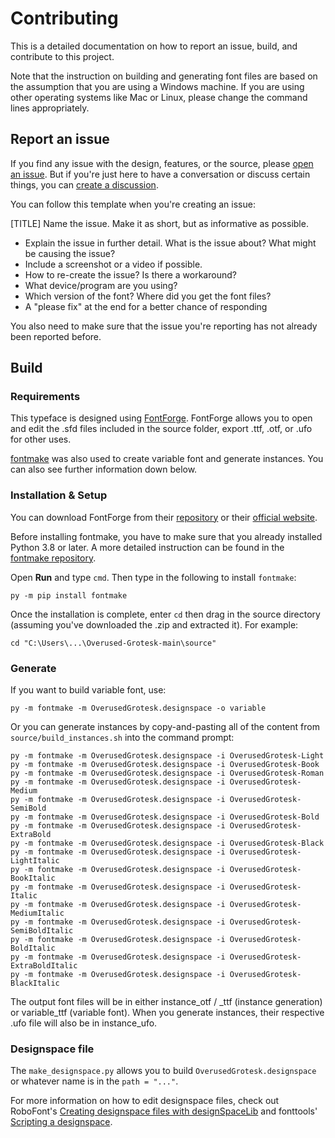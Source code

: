 # Contributing
This is a detailed documentation on how to report an issue, build, and contribute to this project.

Note that the instruction on building and generating font files are based on the assumption that 
you are using a Windows machine. If you are using other operating systems like Mac or Linux, please 
change the command lines appropriately.

## Report an issue
If you find any issue with the design, features, or the source, please [open an issue](https://github.com/RandomMaerks/Overused-Grotesk/issues/new/choose). But if you're
just here to have a conversation or discuss certain things, you can [create a discussion](https://github.com/RandomMaerks/Overused-Grotesk/discussions/new/choose).

You can follow this template when you're creating an issue:

[TITLE] Name the issue. Make it as short, but as informative as possible.

- Explain the issue in further detail. What is the issue about? What might be causing the issue?
- Include a screenshot or a video if possible.
- How to re-create the issue? Is there a workaround?
- What device/program are you using?
- Which version of the font? Where did you get the font files?
- A "please fix" at the end for a better chance of responding

You also need to make sure that the issue you're reporting has not already been reported before.

## Build

### Requirements
This typeface is designed using [FontForge](https://github.com/fontforge/fontforge). FontForge 
allows you to open and edit the .sfd files included in the source folder, export .ttf, .otf, or
.ufo for other uses.

[fontmake](https://github.com/googlefonts/fontmake) was also used to create variable font and
generate instances. You can also see further information down below.

### Installation & Setup
You can download FontForge from their [repository](https://github.com/fontforge/fontforge) or their [official website](https://fontforge.org/en-US/).

Before installing fontmake, you have to make sure that you already installed Python 3.8 or later.
A more detailed instruction can be found in the [fontmake repository](https://github.com/googlefonts/fontmake).

Open **Run** and type `cmd`. Then type in the following to install `fontmake`:
```
py -m pip install fontmake
```

Once the installation is complete, enter `cd` then drag in the source directory (assuming you've
downloaded the .zip and extracted it). For example:
```
cd "C:\Users\...\Overused-Grotesk-main\source"
```

### Generate
If you want to build variable font, use:
```
py -m fontmake -m OverusedGrotesk.designspace -o variable
```

Or you can generate instances by copy-and-pasting all of the content from `source/build_instances.sh` 
into the command prompt:
```
py -m fontmake -m OverusedGrotesk.designspace -i OverusedGrotesk-Light
py -m fontmake -m OverusedGrotesk.designspace -i OverusedGrotesk-Book
py -m fontmake -m OverusedGrotesk.designspace -i OverusedGrotesk-Roman
py -m fontmake -m OverusedGrotesk.designspace -i OverusedGrotesk-Medium
py -m fontmake -m OverusedGrotesk.designspace -i OverusedGrotesk-SemiBold
py -m fontmake -m OverusedGrotesk.designspace -i OverusedGrotesk-Bold
py -m fontmake -m OverusedGrotesk.designspace -i OverusedGrotesk-ExtraBold
py -m fontmake -m OverusedGrotesk.designspace -i OverusedGrotesk-Black
py -m fontmake -m OverusedGrotesk.designspace -i OverusedGrotesk-LightItalic
py -m fontmake -m OverusedGrotesk.designspace -i OverusedGrotesk-BookItalic
py -m fontmake -m OverusedGrotesk.designspace -i OverusedGrotesk-Italic
py -m fontmake -m OverusedGrotesk.designspace -i OverusedGrotesk-MediumItalic
py -m fontmake -m OverusedGrotesk.designspace -i OverusedGrotesk-SemiBoldItalic
py -m fontmake -m OverusedGrotesk.designspace -i OverusedGrotesk-BoldItalic
py -m fontmake -m OverusedGrotesk.designspace -i OverusedGrotesk-ExtraBoldItalic
py -m fontmake -m OverusedGrotesk.designspace -i OverusedGrotesk-BlackItalic
```

The output font files will be in either instance_otf / _ttf (instance generation) or variable_ttf
(variable font). When you generate instances, their respective .ufo file will also be in instance_ufo.

### Designspace file
The `make_designspace.py` allows you to build `OverusedGrotesk.designspace` or whatever name is in the
`path = "..."`.

For more information on how to edit designspace files, check out RoboFont's 
[Creating designspace files with designSpaceLib](https://robofont.com/documentation/tutorials/creating-designspace-files/#creating-designspace-files-with-designspacelib)
and fonttools' [Scripting a designspace](https://fonttools.readthedocs.io/en/latest/designspaceLib/scripting.html).
